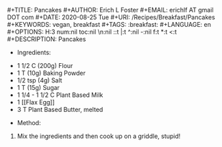 #+TITLE:       Pancakes
#+AUTHOR:      Erich L Foster
#+EMAIL:       erichlf AT gmail DOT com
#+DATE:        2020-08-25 Tue
#+URI:         /Recipes/Breakfast/Pancakes
#+KEYWORDS:    vegan, breakfast
#+TAGS:        :breakfast:
#+LANGUAGE:    en
#+OPTIONS:     H:3 num:nil toc:nil \n:nil ::t |:t ^:nil -:nil f:t *:t <:t
#+DESCRIPTION: Pancakes
* Ingredients:
- 1 1/2 C (200g) Flour
- 1 T (10g) Baking Powder
- 1/2 tsp (4g) Salt
- 1 T (15g) Sugar
- 1 1/4 - 1 1/2 C Plant Based Milk
- 1 [[Flax Egg]]
- 3 T Plant Based Butter, melted

* Method:
1. Mix the ingredients and then cook up on a griddle, stupid!